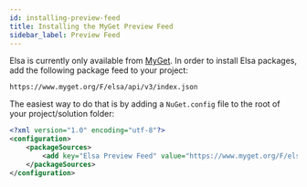 ```yaml
---
id: installing-preview-feed
title: Installing the MyGet Preview Feed
sidebar_label: Preview Feed 
---
```


Elsa is currently only available from [MyGet](https://www.myget.org/feed/Packages/elsa). In order to install Elsa packages, add the following package feed to your project:

`https://www.myget.org/F/elsa/api/v3/index.json`

The easiest way to do that is by adding a `NuGet.config` file to the root of your project/solution folder:

```xml
<?xml version="1.0" encoding="utf-8"?>
<configuration>
    <packageSources>
        <add key="Elsa Preview Feed" value="https://www.myget.org/F/elsa/api/v3/index.json" />
    </packageSources>
</configuration>
```